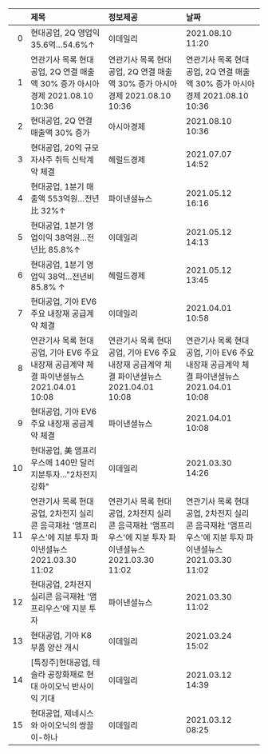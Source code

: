 |    | 제목                                                                                                      | 정보제공                                                                                                  | 날짜                                                                                                      |
|---:|:----------------------------------------------------------------------------------------------------------|:----------------------------------------------------------------------------------------------------------|:----------------------------------------------------------------------------------------------------------|
|  0 | 현대공업, 2Q 영업익 35.6억…54.6%↑                                                                         | 이데일리                                                                                                  | 2021.08.10 11:20                                                                                          |
|  1 | 연관기사 목록  현대공업, 2Q 연결 매출액 30% 증가  아시아경제  2021.08.10 10:36                            | 연관기사 목록  현대공업, 2Q 연결 매출액 30% 증가  아시아경제  2021.08.10 10:36                            | 연관기사 목록  현대공업, 2Q 연결 매출액 30% 증가  아시아경제  2021.08.10 10:36                            |
|  2 | 현대공업, 2Q 연결 매출액 30% 증가                                                                         | 아시아경제                                                                                                | 2021.08.10 10:36                                                                                          |
|  3 | 현대공업, 20억 규모 자사주 취득 신탁계약 체결                                                             | 헤럴드경제                                                                                                | 2021.07.07 14:52                                                                                          |
|  4 | 현대공업, 1분기 매출액 553억원…전년比 32%↑                                                                | 파이낸셜뉴스                                                                                              | 2021.05.12 16:16                                                                                          |
|  5 | 현대공업, 1분기 영업이익 38억원…전년比 85.8%↑                                                             | 이데일리                                                                                                  | 2021.05.12 14:13                                                                                          |
|  6 | 현대공업, 1분기 영업익 38억…전년비 85.8% ↑                                                                | 헤럴드경제                                                                                                | 2021.05.12 13:45                                                                                          |
|  7 | 현대공업, 기아 EV6 주요 내장재 공급계약 체결                                                              | 이데일리                                                                                                  | 2021.04.01 10:58                                                                                          |
|  8 | 연관기사 목록  현대공업, 기아 EV6 주요 내장재 공급계약 체결  파이낸셜뉴스  2021.04.01 10:08               | 연관기사 목록  현대공업, 기아 EV6 주요 내장재 공급계약 체결  파이낸셜뉴스  2021.04.01 10:08               | 연관기사 목록  현대공업, 기아 EV6 주요 내장재 공급계약 체결  파이낸셜뉴스  2021.04.01 10:08               |
|  9 | 현대공업, 기아 EV6 주요 내장재 공급계약 체결                                                              | 파이낸셜뉴스                                                                                              | 2021.04.01 10:08                                                                                          |
| 10 | 현대공업, 美 앰프리우스에 140만 달러 지분투자…"2차전지 강화"                                              | 이데일리                                                                                                  | 2021.03.30 14:26                                                                                          |
| 11 | 연관기사 목록  현대공업, 2차전지 실리콘 음극재社 '앰프리우스'에 지분 투자  파이낸셜뉴스  2021.03.30 11:02 | 연관기사 목록  현대공업, 2차전지 실리콘 음극재社 '앰프리우스'에 지분 투자  파이낸셜뉴스  2021.03.30 11:02 | 연관기사 목록  현대공업, 2차전지 실리콘 음극재社 '앰프리우스'에 지분 투자  파이낸셜뉴스  2021.03.30 11:02 |
| 12 | 현대공업, 2차전지 실리콘 음극재社 '앰프리우스'에 지분 투자                                                | 파이낸셜뉴스                                                                                              | 2021.03.30 11:02                                                                                          |
| 13 | 현대공업, 기아 K8 부품 양산 개시                                                                          | 이데일리                                                                                                  | 2021.03.24 15:02                                                                                          |
| 14 | [특징주]현대공업, 테슬라 공장화재로 현대 아이오닉 반사이익 기대                                           | 이데일리                                                                                                  | 2021.03.12 14:39                                                                                          |
| 15 | 현대공업, 제네시스와 아이오닉의 쌍끌이-하나                                                               | 이데일리                                                                                                  | 2021.03.12 08:25                                                                                          |